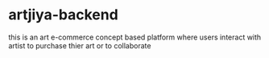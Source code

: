 # artjiya-backend
this is an art e-commerce concept based platform where users interact with artist to purchase thier art or to collaborate  

